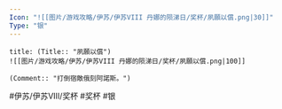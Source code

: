 ```yaml
---
Icon: "![[图片/游戏攻略/伊苏/伊苏VIII 丹娜的陨涕日/奖杯/夙願以償.png|30]]"
Type: "银"
---
```

```ad-common-silver-trophy
title: (Title:: "夙願以償")
![[图片/游戏攻略/伊苏/伊苏VIII 丹娜的陨涕日/奖杯/夙願以償.png|100]]

(Comment:: "打倒宿敵俄刻阿諾斯。")
```

#伊苏/伊苏VIII/奖杯 #奖杯 #银
